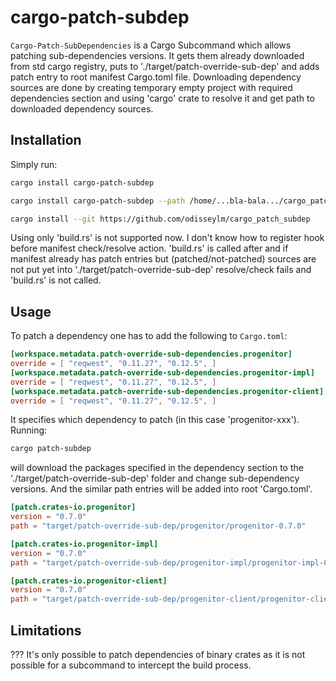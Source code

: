 # cargo-patch-subdep

`Cargo-Patch-SubDependencies` is a Cargo Subcommand which allows patching sub-dependencies versions.
It gets them already downloaded from std cargo registry, puts to './target/patch-override-sub-dep'
and adds patch entry to root manifest Cargo.toml file.
Downloading dependency sources are done by creating temporary empty project with
required dependencies section and using 'cargo' crate to resolve it and get 
path to downloaded dependency sources.


## Installation

Simply run:

```sh
cargo install cargo-patch-subdep
```
```sh
cargo install cargo-patch-subdep --path /home/...bla-bala.../cargo_patch_subdep
```
```sh
cargo install --git https://github.com/odisseylm/cargo_patch_subdep
```


Using only 'build.rs' is not supported now.
I don't know how to register hook before manifest check/resolve action.
'build.rs' is called after and if manifest already has patch entries
but (patched/not-patched) sources are not put yet into './target/patch-override-sub-dep'
resolve/check fails and 'build.rs' is not called.


## Usage

To patch a dependency one has to add the following to `Cargo.toml`:

```toml
[workspace.metadata.patch-override-sub-dependencies.progenitor]
override = [ "reqwest", "0.11.27", "0.12.5", ]
[workspace.metadata.patch-override-sub-dependencies.progenitor-impl]
override = [ "reqwest", "0.11.27", "0.12.5", ]
[workspace.metadata.patch-override-sub-dependencies.progenitor-client]
override = [ "reqwest", "0.11.27", "0.12.5", ]
```

It specifies which dependency to patch (in this case 'progenitor-xxx').
Running:

```sh
cargo patch-subdep
```

will download the packages specified in the dependency section to the
'./target/patch-override-sub-dep' folder and change sub-dependency versions.
And the similar path entries will be added into root 'Cargo.toml'.

```toml
[patch.crates-io.progenitor]
version = "0.7.0"
path = "target/patch-override-sub-dep/progenitor/progenitor-0.7.0"

[patch.crates-io.progenitor-impl]
version = "0.7.0"
path = "target/patch-override-sub-dep/progenitor-impl/progenitor-impl-0.7.0"

[patch.crates-io.progenitor-client]
version = "0.7.0"
path = "target/patch-override-sub-dep/progenitor-client/progenitor-client-0.7.0"
```


## Limitations

??? It's only possible to patch dependencies of binary crates as it is not possible
for a subcommand to intercept the build process.
